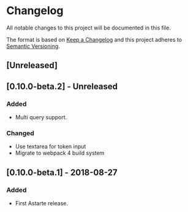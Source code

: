 # Changelog
All notable changes to this project will be documented in this file.

The format is based on [Keep a Changelog](http://keepachangelog.com/en/1.0.0/)
and this project adheres to [Semantic Versioning](http://semver.org/spec/v2.0.0.html).

## [Unreleased]

## [0.10.0-beta.2] - Unreleased
### Added
- Multi query support.

### Changed
- Use textarea for token input
- Migrate to webpack 4 build system

## [0.10.0-beta.1] - 2018-08-27
### Added
- First Astarte release.
